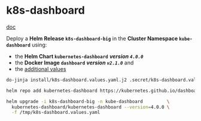 # k8s-dashboard

[doc](https://github.com/kubernetes/dashboard/tree/master/aio/deploy/helm-chart/kubernetes-dashboard)

Deploy a **Helm Release `k8s-dashboard-big`** in the **Cluster Namespace `kube-dashboard`** using:

- the **Helm Chart `kubernetes-dashboard`** ***version `4.0.0`***
- the **Docker Image `dashboard`** ***version `v2.1.0`*** and
- the [additional values](releases/k8s-dashboard.values.yaml)

```bash
do-jinja install/k8s-dashboard.values.yaml.j2 .secret/k8s-dashboard.values.yaml /tmp/

helm repo add kubernetes-dashboard https://kubernetes.github.io/dashboard/

helm upgrade -i k8s-dashboard-big -n kube-dashboard         \
  kubernetes-dashboard/kubernetes-dashboard --version=4.0.0 \
  -f /tmp/k8s-dashboard.values.yaml
```
